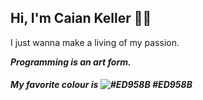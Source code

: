 ## Hi, I'm Caian Keller 🙋‍♂️

I just wanna make a living of my passion.

___Programming is an art form.___

##### My favorite colour is ![#ED958B](https://placehold.co/15x15/ED958B/ED958B.png) ___#ED958B___
